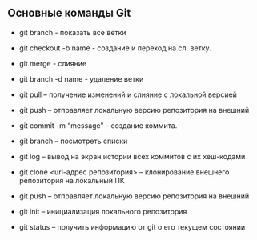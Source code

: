 ## Основные команды Git

* git branch - показать все ветки

* git checkout -b name - создание и переход на сл. ветку.

* git merge - слияние

* git branch -d name - удаление ветки

* git pull – получение изменений и слияние с локальной версией

* git push – отправляет локальную версию репозитория на внешний


* git commit -m “message” – создание коммита.

* git branch – посмотреть списки

* git log – вывод на экран истории всех коммитов с их хеш-кодами

* git clone <url-адрес репозитория> – клонирование внешнего репозитория на
локальный ПК

* git push – отправляет локальную версию репозитория на внешний

* git init – инициализация локального репозитория

* git status – получить информацию от git о его текущем состоянии
